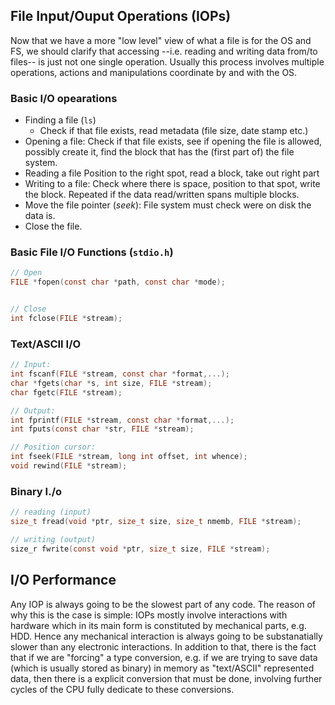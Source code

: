 
## File Input/Ouput Operations (IOPs)
Now that we have a more "low level" view of what a file is for the OS and FS, we should clarify that accessing --i.e. reading and writing data from/to files-- is just not one single operation.
Usually this process involves multiple operations, actions and manipulations coordinate by and with the OS.

### Basic I/O opearations
   - Finding a file (`ls`)
     - Check if that file exists, read metadata (file size, date stamp etc.)
   - Opening a file:
      Check if that file exists, see if opening the file is allowed, possibly create it, find the block that has the (first part of) the file system.
   - Reading a file
       Position to the right spot, read a block, take out right part
   - Writing to a file:
      Check where there is space, position to that spot, write the block. Repeated if the data read/written spans multiple blocks.
   - Move the file pointer (*seek*):
      File system must check were on disk the data is.
   - Close the file.


### Basic File I/O Functions (`stdio.h`)

```C
// Open
FILE *fopen(const char *path, const char *mode);


// Close
int fclose(FILE *stream);
```

### Text/ASCII I/O
```C
// Input:
int fscanf(FILE *stream, const char *format,...);
char *fgets(char *s, int size, FILE *stream);
char fgetc(FILE *stream);

// Output:
int fprintf(FILE *stream, const char *format,...);
int fputs(const char *str, FILE *stream);

// Position cursor:
int fseek(FILE *stream, long int offset, int whence);
void rewind(FILE *stream);
```

### Binary I./o
```C
// reading (input)
size_t fread(void *ptr, size_t size, size_t nmemb, FILE *stream);

// writing (output)
size_r fwrite(const void *ptr, size_t size, FILE *stream);
```


## I/O Performance
Any IOP is always going to be the slowest part of any code.
The reason of why this is the case is simple: IOPs mostly involve interactions with hardware which in its main form is constituted by mechanical parts, e.g. HDD.
Hence any mechanical interaction is always going to be substanatially slower than any electronic interactions.
In addition to that, there is the fact that if we are "forcing" a type conversion, e.g. if we are trying to save data (which is usually stored as binary) in memory as "text/ASCII" represented data, then there is a explicit conversion that must be done, involving further cycles of the CPU fully dedicate to these conversions.

